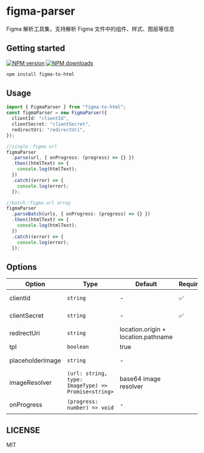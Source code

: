 # figma-parser

Figma 解析工具集，支持解析 Figma 文件中的组件、样式、图层等信息

## Getting started

[![NPM version](https://img.shields.io/npm/v/figma-to-html.svg?style=flat)](https://npmjs.com/package/figma-to-html)
[![NPM downloads](http://img.shields.io/npm/dm/figma-to-html.svg?style=flat)](https://npmjs.com/package/figma-to-html)

```bash
npm install figma-to-html
```

## Usage

```ts
import { FigmaParser } from "figma-to-html";
const figmaParser = new FigmaParser({
  clientId: "clientId",
  clientSecret: "clientSecret",
  redirectUri: "redirectUri",
});

//single：figma url
figmaParser
  .parse(url, { onProgress: (progress) => {} })
  .then((htmlText) => {
    console.log(htmlText);
  })
  .catch((error) => {
    console.log(error);
  });

//batch：figma url array
figmaParser
  .parseBatch(urls, { onProgress: (progress) => {} })
  .then((htmlText) => {
    console.log(htmlText);
  })
  .catch((error) => {
    console.log(error);
  });
```

## Options

| Option           | Type                                                | Default                             | Required | Description           |
| ---------------- | --------------------------------------------------- | ----------------------------------- | -------- | --------------------- |
| clientId         | `string`                                            | -                                   | ✅       | figma clientId        |
| clientSecret     | `string`                                            | -                                   | ✅       | figma clientSecret    |
| redirectUri      | `string`                                            | location.origin + location.pathname |          | figma redirectUri     |
| tpl              | `boolean`                                           | true                                |          | template              |
| placeholderImage | `string`                                            | -                                   |          | placeholder image url |
| imageResolver    | `(url: string, type: ImageType) => Promise<string>` | base64 image resolver               |          | image resolver        |
| onProgress       | `(progress: number) => void`                        | -                                   |          | progress callback     |

## LICENSE

MIT
